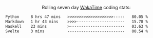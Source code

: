 <p align="center">Rolling seven day <a href='https://wakatime.com/'> WakaTime</a> coding stats:</p>
<!--START_SECTION:waka-->

```txt
Python     8 hrs 47 mins   >>>>>>>>>>>>>>>>>>>>-----   80.05 %
Markdown   1 hr 43 mins    >>>>---------------------   15.78 %
Haskell    23 mins         >------------------------   03.63 %
Svelte     3 mins          -------------------------   00.54 %
```

<!--END_SECTION:waka-->
